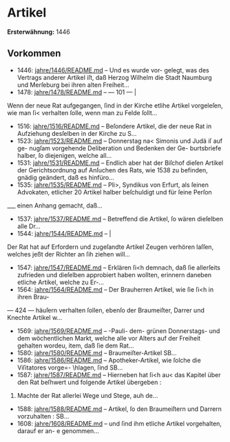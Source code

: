 # Artikel

**Ersterwähnung:** 1446

## Vorkommen
- 1446: [jahre/1446/README.md](../jahre/1446/README.md) – Und es wurde vor-
gelegt, was des Vertrags anderer Artikel iſt, daß Herzog
Wilhelm die Stadt Naumburg und Merſeburg bei ihren
alten Freiheit...
- 1478: [jahre/1478/README.md](../jahre/1478/README.md) – — 101 — |

Wenn der neue Rat aufgegangen, ſind in der Kirche
etlihe Artikel vorgeleſen, wie man ſi< verhalten
ſolle, wenn man zu Felde ſollt...
- 1516: [jahre/1516/README.md](../jahre/1516/README.md) – Beſondere Artikel, die der neue Rat in Aufziehung
desſelben in der Kirche zu S...
- 1523: [jahre/1523/README.md](../jahre/1523/README.md) – Donnerstag na< Simonis und Judä iſ auf ge-
nugſam vorgehende Deliberation und Bedenken der Ge-
burtsbriefe halber, ſo diejenigen, welche all...
- 1531: [jahre/1531/README.md](../jahre/1531/README.md) – Endlich aber hat der Biſchof
dieſen Artikel der Gerichtsordnung auf Anſuchen des Rats,
wie 1538 zu befinden, gnädig geändert, daß es hinfüro...
- 1535: [jahre/1535/README.md](../jahre/1535/README.md) – Pli>, Syndikus von Erfurt, als ſeinen Advokaten,
etlicher 20 Artikel halber beſchuldigt und für ſeine Perſon

___ einen Anhang gemacht, daß...
- 1537: [jahre/1537/README.md](../jahre/1537/README.md) – Betreffend die Artikel, ſo wären dieſelben alle
Dr...
- 1544: [jahre/1544/README.md](../jahre/1544/README.md) – |

Der Rat hat auf Erfordern und zugeſandte Artikel
Zeugen verhören laſſen, welches jeßt der Richter an ſih
ziehen will...
- 1547: [jahre/1547/README.md](../jahre/1547/README.md) – Erklären ſi<h demnach, daß
ſie allerſeits zufrieden und dieſelben approbiert haben
wollten, erinnern daneben etliche Artikel, welche zu Er-...
- 1564: [jahre/1564/README.md](../jahre/1564/README.md) – Der Brauherren Artikel, wie ſie ſi<h in ihren Brau-


— 424 —
häuſern verhalten ſollen, ebenſo der Braumeiſter, Darrer
und Knechte Artikel w...
- 1569: [jahre/1569/README.md](../jahre/1569/README.md) – -Pauli-
dem- grünen Donnerstags- und dem wöchentlichen Markt,
welche alle vor Alters auf der Freiheit gehalten wordeu,
item, daß ſie dem Rat...
- 1580: [jahre/1580/README.md](../jahre/1580/README.md) – Braumeiſter-Artikel SB...
- 1586: [jahre/1586/README.md](../jahre/1586/README.md) – Apotheker-Artikel, wie ſolche die Viſitatores vorge=-
\hlagen, ſind SB...
- 1587: [jahre/1587/README.md](../jahre/1587/README.md) – Hierneben hat ſi<h au< das Kapitel über den Rat
beſhwert und folgende Artikel übergeben :

1) Machte der Rat allerlei Wege und Stege, auh
de...
- 1588: [jahre/1588/README.md](../jahre/1588/README.md) – Artikel, ſo den Braumeiſtern und Darrern vorzuhalten :
SB...
- 1608: [jahre/1608/README.md](../jahre/1608/README.md) – und ſind ihm etliche Artikel vorgehalten, darauf er an-
e genommen...

